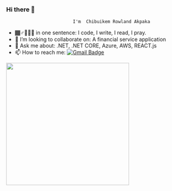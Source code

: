 ### Hi there 👋
                             I'm  Chibuikem Rowland Akpaka
- 🏾‍♂️🚶🏾‍♂️ in one sentence:         I code, I write, I read, I pray.
- 👯 I’m looking to collaborate on: A financial service application
- 💬 Ask me about: .NET, .NET CORE, Azure, AWS, REACT.js
- 📫 How to reach me: [![Gmail Badge](https://img.shields.io/badge/-gmail-c14438?style=for-the-badge&logo=Gmail&logoColor=ffffff)](mailto:chibuikemakpakar@gmail.com) 
<img align="center" src="https://user-images.githubusercontent.com/72900885/133978414-ae69e2eb-d1e0-4aec-8cb0-6bc95f6b5eb8.png" width="330">

